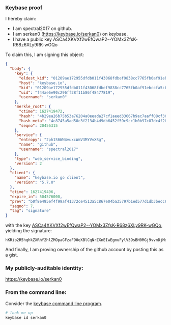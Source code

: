 ### Keybase proof

I hereby claim:

  * I am spectral2017 on github.
  * I am serkan0 (https://keybase.io/serkan0) on keybase.
  * I have a public key ASCa4XKVXf2wEfQwaP2--YOMx3ZfsK-R68z6XLy9RK-wGQo

To claim this, I am signing this object:

```json
{
  "body": {
    "key": {
      "eldest_kid": "01209ae172955dfdb011f43068fdbef9838cc7765fb0af91ebccfa5cbcbd44afb0190a",
      "host": "keybase.io",
      "kid": "01209ae172955dfdb011f43068fdbef9838cc7765fb0af91ebccfa5cbcbd44afb0190a",
      "uid": "f44ae6e90c296ff28f11b86f48477819",
      "username": "serkan0"
    },
    "merkle_root": {
      "ctime": 1627419472,
      "hash": "4b29ea26b75b53a76204a0eeada27cf1aeed33667b9ac7aaff08cf361c0410c0bba907d876317e228fe440fcd374a8068ff49179a110d5094e0a6542261fcb62",
      "hash_meta": "4c8745a5ad50c3f2134b4d9db6452f59c9cc1b0b97c87dc4f28ec6ed5dd56e05",
      "seqno": 20456315
    },
    "service": {
      "entropy": "2ph1S6WN4vuxcWmV3MYVvXSg",
      "name": "github",
      "username": "spectral2017"
    },
    "type": "web_service_binding",
    "version": 2
  },
  "client": {
    "name": "keybase.io go client",
    "version": "5.7.0"
  },
  "ctime": 1627419496,
  "expire_in": 504576000,
  "prev": "b0f8e495ef4f99af41372ce4513a5c867e04ba35797b1ed577d1db3becc6637c",
  "seqno": 7,
  "tag": "signature"
}
```

with the key [ASCa4XKVXf2wEfQwaP2--YOMx3ZfsK-R68z6XLy9RK-wGQo](https://keybase.io/serkan0), yielding the signature:

```
hKRib2R5hqhkZXRhY2hlZMOpaGFzaF90eXBlCqNrZXnEIwEgmuFylV39sBH0MGj9vvmDjMd2X7CvkevM+ly8vUSvsBkKp3BheWxvYWTESpcCB8QgsPjkle9Pma9BNyzkUTpchn4EujV5ex7Vd9HbO+zGY3zEIOoCY9LL0HtCaVMgRsxW3gMCtPzCa7M2OKJMMq1xkRhAAgHCo3NpZ8RAjSMC3UqQaHkLY/KQa0o8HYtDgCEG3OCdKR8jqDGvSYea4qMIdzkSwGh8qo+bIPb0BWoW4/f3vmjHXC4DTFxPCahzaWdfdHlwZSCkaGFzaIKkdHlwZQildmFsdWXEIGHigX+xXZb7PFFHMmgLHCmtDdRzposehOMcoXpU9DDTo3RhZ80CAqd2ZXJzaW9uAQ==

```

And finally, I am proving ownership of the github account by posting this as a gist.

### My publicly-auditable identity:

https://keybase.io/serkan0

### From the command line:

Consider the [keybase command line program](https://keybase.io/download).

```bash
# look me up
keybase id serkan0
```
